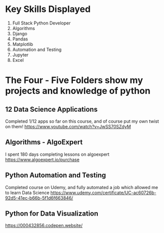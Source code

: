 # Key Skills Displayed
1) Full Stack Python Developer
2) Algorithms
3) Django
4) Pandas
5) Matplotlib
6) Automation and Testing
7) Jupyter
8) Excel

# The Four - Five Folders show my projects and knowledge of python

## 12 Data Science Applications
Completed 1/12 apps so far on this course, and of course put my own twist on them!
https://www.youtube.com/watch?v=JwSS70SZdyM

## Algorithms - AlgoExpert
I spent 180 days completing lessons on algoexpert
https://www.algoexpert.io/purchase

## Python Automation and Testing
Completed course on Udemy, and fully automated a job which allowed me to learn Data Science
https://www.udemy.com/certificate/UC-ac60726b-92d5-41ec-b66b-5f1d6f663846/

## Python for Data Visualization
https://000432856.codepen.website/
